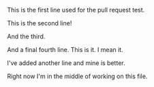 This is the first line used for the pull request test.

This is the second line!

And the third.

And a final fourth line. This is it. I mean it.

I've added another line and mine is better.

Right now I'm in the middle of working on this file.